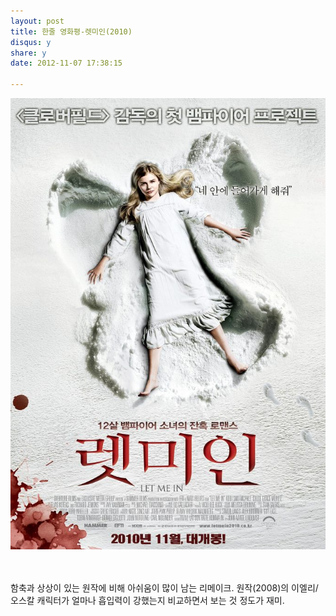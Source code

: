 ```yaml
---
layout: post
title: 한줄 영화평-렛미인(2010)
disqus: y
share: y
date: 2012-11-07 17:38:15

---
```


![렛미인](/images/letmein.jpg "letmein")

</br>
</br>
함축과 상상이 있는 원작에 비해 아쉬움이 많이 남는 리메이크. 
원작(2008)의 이엘리/오스칼 캐릭터가 얼마나 흡입력이 강했는지 
비교하면서 보는 것 정도가 재미.